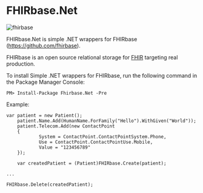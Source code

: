 # FHIRbase.Net

![fhirbase](https://avatars3.githubusercontent.com/u/6482975?v=3&s=400)

FHIRbase.Net is simple .NET wrappers for FHIRbase (https://github.com/fhirbase).

FHIRbase is an open source relational storage for
[FHIR](http://hl7.org/implement/standards/fhir/) targeting real production.


To install Simple .NET wrappers for FHIRbase, run the following command in the Package Manager Console:

	PM> Install-Package Fhirbase.Net -Pre


Example:

	var patient = new Patient();
        patient.Name.Add(HumanName.ForFamily("Hello").WithGiven("World"));
        patient.Telecom.Add(new ContactPoint
        {
                System = ContactPoint.ContactPointSystem.Phone, 
                Use = ContactPoint.ContactPointUse.Mobile,
                Value = "123456789"
        });

        var createdPatient = (Patient)FHIRbase.Create(patient);

	...

	FHIRbase.Delete(createdPatient);
